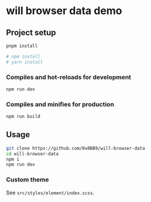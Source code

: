 # will browser data demo

## Project setup

```bash
pnpm install

# npm install
# yarn install
```

### Compiles and hot-reloads for development

```bash
npm run dev
```

### Compiles and minifies for production

```bash
npm run build
```

## Usage

```bash
git clone https://github.com/0x0BB9/will-browser-data
cd will-browser-data
npm i
npm run dev
```

### Custom theme

See `src/styles/element/index.scss`.
